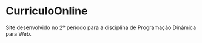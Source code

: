 # CurriculoOnline
Site desenvolvido no 2º período para a disciplina de Programação Dinâmica para Web.
